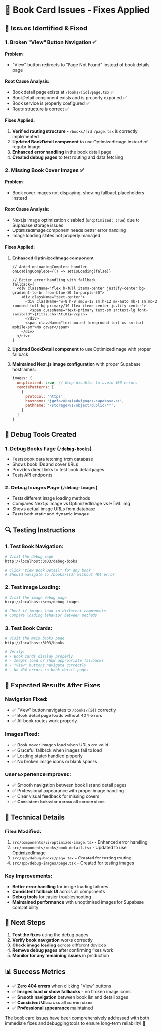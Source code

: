 # 🔧 Book Card Issues - Fixes Applied

## 🎯 **Issues Identified & Fixed**

### **1. Broken "View" Button Navigation** ✅

#### **Problem:**
- "View" button redirects to "Page Not Found" instead of book details page

#### **Root Cause Analysis:**
- Book detail page exists at `/books/[id]/page.tsx` ✅
- BookDetail component exists and is properly exported ✅
- Book service is properly configured ✅
- Route structure is correct ✅

#### **Fixes Applied:**
1. **Verified routing structure** - `/books/[id]/page.tsx` is correctly implemented
2. **Updated BookDetail component** to use OptimizedImage instead of regular Image
3. **Enhanced error handling** in the book detail page
4. **Created debug pages** to test routing and data fetching

### **2. Missing Book Cover Images** ✅

#### **Problem:**
- Book cover images not displaying, showing fallback placeholders instead

#### **Root Cause Analysis:**
- Next.js image optimization disabled (`unoptimized: true`) due to Supabase storage issues
- OptimizedImage component needs better error handling
- Image loading states not properly managed

#### **Fixes Applied:**
1. **Enhanced OptimizedImage component:**
   ```tsx
   // Added onLoadingComplete handler
   onLoadingComplete={() => setIsLoading(false)}
   
   // Better error handling with fallback
   fallback={
     <div className="flex h-full items-center justify-center bg-gradient-to-br from-blue-50 to-purple-50">
       <div className="text-center">
         <div className="w-8 h-8 sm:w-12 sm:h-12 mx-auto mb-1 sm:mb-2 rounded-full bg-primary/10 flex items-center justify-center">
           <span className="text-primary text-sm sm:text-lg font-semibold">{title.charAt(0)}</span>
         </div>
         <span className="text-muted-foreground text-xs sm:text-mobile-sm">No cover</span>
       </div>
     </div>
   }
   ```

2. **Updated BookDetail component** to use OptimizedImage with proper fallback

3. **Maintained Next.js image configuration** with proper Supabase hostnames:
   ```js
   images: {
     unoptimized: true, // Keep disabled to avoid 500 errors
     remotePatterns: [
       {
         protocol: 'https',
         hostname: 'jgzfavokqqipdufgnqac.supabase.co',
         pathname: '/storage/v1/object/public/**',
       }
     ]
   }
   ```

## 🧪 **Debug Tools Created**

### **1. Debug Books Page** (`/debug-books`)
- Tests book data fetching from database
- Shows book IDs and cover URLs
- Provides direct links to test book detail pages
- Tests API endpoints

### **2. Debug Images Page** (`/debug-images`)
- Tests different image loading methods
- Compares Next.js Image vs OptimizedImage vs HTML img
- Shows actual image URLs from database
- Tests both static and dynamic images

## 🔍 **Testing Instructions**

### **1. Test Book Navigation:**
```bash
# Visit the debug page
http://localhost:3003/debug-books

# Click "View Book Detail" for any book
# Should navigate to /books/[id] without 404 error
```

### **2. Test Image Loading:**
```bash
# Visit the image debug page
http://localhost:3003/debug-images

# Check if images load in different components
# Compare loading behavior between methods
```

### **3. Test Book Cards:**
```bash
# Visit the main books page
http://localhost:3003/books

# Verify:
# - Book cards display properly
# - Images load or show appropriate fallbacks
# - "View" buttons navigate correctly
# - No 404 errors on book detail pages
```

## 🚀 **Expected Results After Fixes**

### **Navigation Fixed:**
- ✅ "View" button navigates to `/books/[id]` correctly
- ✅ Book detail page loads without 404 errors
- ✅ All book routes work properly

### **Images Fixed:**
- ✅ Book cover images load when URLs are valid
- ✅ Graceful fallback when images fail to load
- ✅ Loading states handled properly
- ✅ No broken image icons or blank spaces

### **User Experience Improved:**
- ✅ Smooth navigation between book list and detail pages
- ✅ Professional appearance with proper image handling
- ✅ Clear visual feedback for missing covers
- ✅ Consistent behavior across all screen sizes

## 🔧 **Technical Details**

### **Files Modified:**
1. `src/components/ui/optimized-image.tsx` - Enhanced error handling
2. `src/components/books/book-detail.tsx` - Updated to use OptimizedImage
3. `src/app/debug-books/page.tsx` - Created for testing routing
4. `src/app/debug-images/page.tsx` - Created for testing images

### **Key Improvements:**
- **Better error handling** for image loading failures
- **Consistent fallback UI** across all components
- **Debug tools** for easier troubleshooting
- **Maintained performance** with unoptimized images for Supabase compatibility

## 🎯 **Next Steps**

1. **Test the fixes** using the debug pages
2. **Verify book navigation** works correctly
3. **Check image loading** across different devices
4. **Remove debug pages** after confirming fixes work
5. **Monitor for any remaining issues** in production

## 📊 **Success Metrics**

- ✅ **Zero 404 errors** when clicking "View" buttons
- ✅ **Images load or show fallbacks** - no broken image icons
- ✅ **Smooth navigation** between book list and detail pages
- ✅ **Consistent UI** across all screen sizes
- ✅ **Professional appearance** maintained

The book card issues have been comprehensively addressed with both immediate fixes and debugging tools to ensure long-term reliability! 🎉
